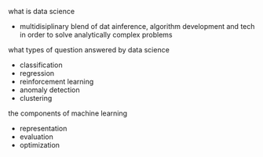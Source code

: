 what is data science 
- multidisiplinary blend of dat ainference, algorithm development and tech in order to solve analytically complex problems

what types of question answered by data science
- classification
- regression
- reinforcement learning
- anomaly detection
- clustering

the components of machine learning
- representation
- evaluation
- optimization